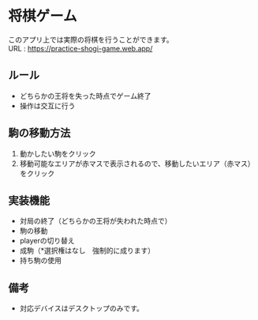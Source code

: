 # 将棋ゲーム

このアプリ上では実際の将棋を行うことができます。  
URL : https://practice-shogi-game.web.app/

## ルール

* どちらかの王将を失った時点でゲーム終了
* 操作は交互に行う

## 駒の移動方法

1. 動かしたい駒をクリック
2. 移動可能なエリアが赤マスで表示されるので、移動したいエリア（赤マス）をクリック

## 実装機能

* 対局の終了（どちらかの王将が失われた時点で）
* 駒の移動
* playerの切り替え
* 成駒（*選択権はなし　強制的に成ります）
* 持ち駒の使用

## 備考

* 対応デバイスはデスクトップのみです。